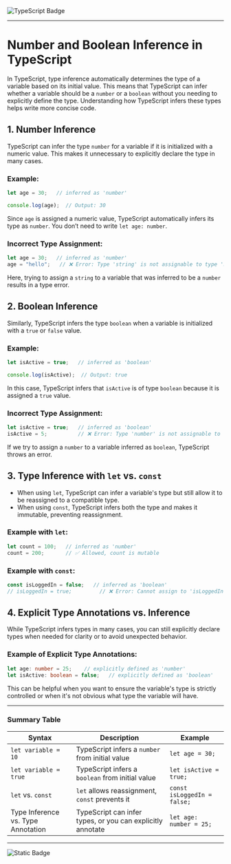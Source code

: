 <img src="https://img.shields.io/badge/typescript-%23007ACC.svg?style=for-the-badge&logo=typescript&logoColor=white" alt="TypeScript Badge">

---

# Number and Boolean Inference in TypeScript

In TypeScript, type inference automatically determines the type of a variable based on its initial value. This means that TypeScript can infer whether a variable should be a `number` or a `boolean` without you needing to explicitly define the type. Understanding how TypeScript infers these types helps write more concise code.

## 1. **Number Inference**

TypeScript can infer the type `number` for a variable if it is initialized with a numeric value. This makes it unnecessary to explicitly declare the type in many cases.

### Example:

```ts
let age = 30;   // inferred as 'number'

console.log(age);  // Output: 30
```

Since `age` is assigned a numeric value, TypeScript automatically infers its type as `number`. You don’t need to write `let age: number`.

### Incorrect Type Assignment:

```ts
let age = 30;   // inferred as 'number'
age = "hello";   // ❌ Error: Type 'string' is not assignable to type 'number'
```

Here, trying to assign a `string` to a variable that was inferred to be a `number` results in a type error.

## 2. **Boolean Inference**

Similarly, TypeScript infers the type `boolean` when a variable is initialized with a `true` or `false` value.

### Example:

```ts
let isActive = true;   // inferred as 'boolean'

console.log(isActive);  // Output: true
```

In this case, TypeScript infers that `isActive` is of type `boolean` because it is assigned a `true` value.

### Incorrect Type Assignment:

```ts
let isActive = true;   // inferred as 'boolean'
isActive = 5;          // ❌ Error: Type 'number' is not assignable to type 'boolean'
```

If we try to assign a `number` to a variable inferred as `boolean`, TypeScript throws an error.

## 3. **Type Inference with `let` vs. `const`**

* When using `let`, TypeScript can infer a variable's type but still allow it to be reassigned to a compatible type.
* When using `const`, TypeScript infers both the type and makes it immutable, preventing reassignment.

### Example with `let`:

```ts
let count = 100;   // inferred as 'number'
count = 200;       // ✅ Allowed, count is mutable
```

### Example with `const`:

```ts
const isLoggedIn = false;   // inferred as 'boolean'
// isLoggedIn = true;         // ❌ Error: Cannot assign to 'isLoggedIn' because it is a constant.
```

## 4. **Explicit Type Annotations vs. Inference**

While TypeScript infers types in many cases, you can still explicitly declare types when needed for clarity or to avoid unexpected behavior.

### Example of Explicit Type Annotations:

```ts
let age: number = 25;    // explicitly defined as 'number'
let isActive: boolean = false;   // explicitly defined as 'boolean'
```

This can be helpful when you want to ensure the variable's type is strictly controlled or when it's not obvious what type the variable will have.

---

### Summary Table

| **Syntax**                         | **Description**                                            | **Example**                 |
| ---------------------------------- | ---------------------------------------------------------- | --------------------------- |
| `let variable = 10`                | TypeScript infers a `number` from initial value            | `let age = 30;`             |
| `let variable = true`              | TypeScript infers a `boolean` from initial value           | `let isActive = true;`      |
| `let` vs. `const`                  | `let` allows reassignment, `const` prevents it             | `const isLoggedIn = false;` |
| Type Inference vs. Type Annotation | TypeScript can infer types, or you can explicitly annotate | `let age: number = 25;`     |

---
![Static Badge](https://img.shields.io/badge/Aditya%20Kumar-black?style=for-the-badge&logo=atlasos&logoColor=%23ffffff)